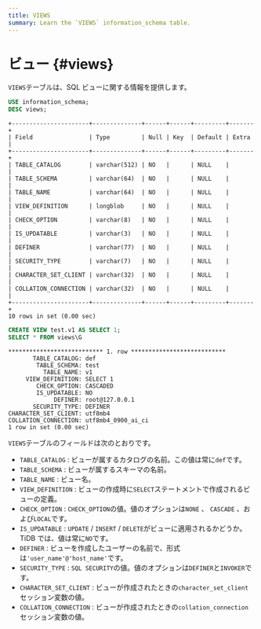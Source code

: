 ```yaml
---
title: VIEWS
summary: Learn the `VIEWS` information_schema table.
---
```


# ビュー {#views}

`VIEWS`テーブルは、SQL ビューに関する情報を提供します。


```sql
USE information_schema;
DESC views;
```

```
+----------------------+--------------+------+------+---------+-------+
| Field                | Type         | Null | Key  | Default | Extra |
+----------------------+--------------+------+------+---------+-------+
| TABLE_CATALOG        | varchar(512) | NO   |      | NULL    |       |
| TABLE_SCHEMA         | varchar(64)  | NO   |      | NULL    |       |
| TABLE_NAME           | varchar(64)  | NO   |      | NULL    |       |
| VIEW_DEFINITION      | longblob     | NO   |      | NULL    |       |
| CHECK_OPTION         | varchar(8)   | NO   |      | NULL    |       |
| IS_UPDATABLE         | varchar(3)   | NO   |      | NULL    |       |
| DEFINER              | varchar(77)  | NO   |      | NULL    |       |
| SECURITY_TYPE        | varchar(7)   | NO   |      | NULL    |       |
| CHARACTER_SET_CLIENT | varchar(32)  | NO   |      | NULL    |       |
| COLLATION_CONNECTION | varchar(32)  | NO   |      | NULL    |       |
+----------------------+--------------+------+------+---------+-------+
10 rows in set (0.00 sec)
```


```sql
CREATE VIEW test.v1 AS SELECT 1;
SELECT * FROM views\G
```

```
*************************** 1. row ***************************
       TABLE_CATALOG: def
        TABLE_SCHEMA: test
          TABLE_NAME: v1
     VIEW_DEFINITION: SELECT 1
        CHECK_OPTION: CASCADED
        IS_UPDATABLE: NO
             DEFINER: root@127.0.0.1
       SECURITY_TYPE: DEFINER
CHARACTER_SET_CLIENT: utf8mb4
COLLATION_CONNECTION: utf8mb4_0900_ai_ci
1 row in set (0.00 sec)
```

`VIEWS`テーブルのフィールドは次のとおりです。

-   `TABLE_CATALOG` : ビューが属するカタログの名前。この値は常に`def`です。
-   `TABLE_SCHEMA` : ビューが属するスキーマの名前。
-   `TABLE_NAME` : ビュー名。
-   `VIEW_DEFINITION` : ビューの作成時に`SELECT`ステートメントで作成されるビューの定義。
-   `CHECK_OPTION` : `CHECK_OPTION`の値。値のオプションは`NONE` 、 `CASCADE` 、および`LOCAL`です。
-   `IS_UPDATABLE` : `UPDATE` / `INSERT` / `DELETE`がビューに適用されるかどうか。 TiDB では、値は常に`NO`です。
-   `DEFINER` : ビューを作成したユーザーの名前で、形式は`'user_name'@'host_name'`です。
-   `SECURITY_TYPE` : `SQL SECURITY`の値。値のオプションは`DEFINER`と`INVOKER`です。
-   `CHARACTER_SET_CLIENT` : ビューが作成されたときの`character_set_client`セッション変数の値。
-   `COLLATION_CONNECTION` : ビューが作成されたときの`collation_connection`セッション変数の値。
